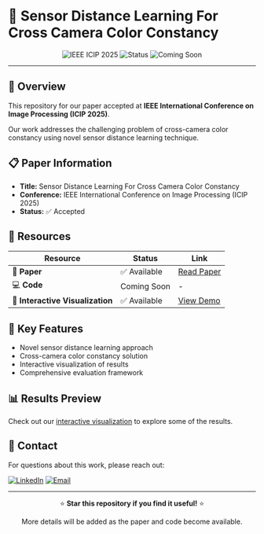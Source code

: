 # 📸 Sensor Distance Learning For Cross Camera Color Constancy

<div align="center">

![IEEE ICIP 2025](https://img.shields.io/badge/IEEE%20ICIP-2025-blue?style=for-the-badge)
![Status](https://img.shields.io/badge/Status-Accepted-green?style=for-the-badge)
![Coming Soon](https://img.shields.io/badge/Code-Coming%20Soon-orange?style=for-the-badge)

</div>

---

## 🎯 Overview

This repository for our paper accepted at **IEEE International Conference on Image Processing (ICIP 2025)**.

Our work addresses the challenging problem of cross-camera color constancy using novel sensor distance learning technique.

## 📋 Paper Information

- **Title:** Sensor Distance Learning For Cross Camera Color Constancy
- **Conference:** IEEE International Conference on Image Processing (ICIP 2025)
- **Status:** ✅ Accepted

## 🔗 Resources

| Resource | Status | Link |
|----------|--------|------|
| 📄 **Paper** | ✅ Available | [Read Paper](https://ieeexplore.ieee.org/document/11084287) |
| 💻 **Code** | Coming Soon | - |
| 🎨 **Interactive Visualization** | ✅ Available | [View Demo](https://icip25crosscameracolorconstancy.netlify.app/) |

## 🚀 Key Features

- Novel sensor distance learning approach
- Cross-camera color constancy solution
- Interactive visualization of results
- Comprehensive evaluation framework

## 📊 Results Preview

Check out our [interactive visualization](https://icip25crosscameracolorconstancy.netlify.app/) to explore some of the results.

<!-- ## Abstract

*[Add your paper abstract here once available]*

## Citation

*[Add citation format once paper is published]* -->

## 🤝 Contact

For questions about this work, please reach out:

[![LinkedIn](https://img.shields.io/badge/LinkedIn-0077B5?style=for-the-badge&logo=linkedin&logoColor=white)](https://www.linkedin.com/in/rafique-a-982a77188/)
[![Email](https://img.shields.io/badge/Email-D14836?style=for-the-badge&logo=gmail&logoColor=white)](mailto:rafique.ahmed@univ-st-etienne.fr)

---

<div align="center">

⭐ **Star this repository if you find it useful!** ⭐

More details will be added as the paper and code become available.

</div>
